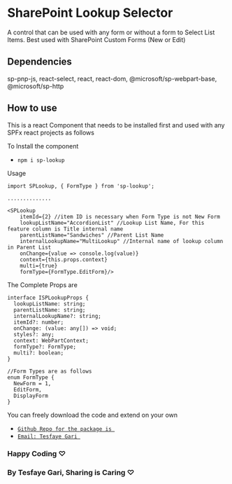 # SharePoint Lookup Selector

A control that can be used with any form or without a form to Select List Items. Best used with SharePoint Custom Forms (New or Edit)

## Dependencies
sp-pnp-js, react-select, react, react-dom, @microsoft/sp-webpart-base, @microsoft/sp-http

## How to use

This is a react Component that needs to be installed first and used with any SPFx react projects as follows

To Install the component
- `npm i sp-lookup`

Usage
```react
import SPLookup, { FormType } from 'sp-lookup';

..............

<SPLookup 
    itemId={2} //item ID is necessary when Form Type is not New Form
    lookupListName="AccordionList" //Lookup List Name, For this feature column is Title internal name
    parentListName="Sandwiches" //Parent List Name
    internalLookupName="MultiLookup" //Internal name of lookup column in Parent List
    onChange={value => console.log(value)} 
    context={this.props.context} 
    multi={true}
    formType={FormType.EditForm}/>
```
The Complete Props are 
```
interface ISPLookupProps {
  lookupListName: string;
  parentListName: string;
  internalLookupName?: string; 
  itemId?: number;
  onChange: (value: any[]) => void;
  styles?: any;
  context: WebPartContext;
  formType?: FormType;
  multi?: boolean;
}

//Form Types are as follows 
enum FormType {
  NewForm = 1,
  EditForm,
  DisplayForm
}
```

You can freely download the code and extend on your own

- [`Github Repo for the package is `](https://github.com/tesfayegari/sp-lookup)
- [`Email: Tesfaye Gari `](mailto:tesfaye.gari@gmail.com)

### Happy Coding ♡
### By Tesfaye Gari, Sharing is Caring ♡
